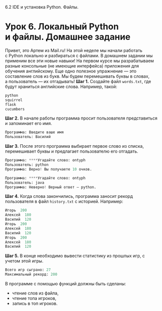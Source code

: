 6.2 IDE и установка Python. Файлы.
# Урок  6. Локальный Python и фaйлы. Домашнее задание

Привет, это Артем из Mail.ru!
На этой неделе мы начали работать с Python локально и разбираться с файлами. В домашнем задании мы применим все эти новые навыки!
На первом курсе мы разрабатываем разные консольные  (не имеющие интерфейса) приложения для обучения английскому.  Еще одно полезное упражнение — это составление слов из букв. Мы будем перемешивать буквы в словах, а пользователь — их отгадывать!
**Шаг 1.** Создайте файл `words.txt`, где будут храниться английские слова. Например, такой:
```python
python
squirrel
flask
cucumbers
```
**Шаг 2.** В начале работы программа просит пользователя представиться и запоминает его имя.

```python
Программа: Введите ваше имя
Пользователь: Василий
```
**Шаг 3.** После этого программа выбирает первое слово из списка, перемешивает буквы и предлагает пользователю его отгадать.
```python
Программа: ****Угадайте слово: ontyph
Пользователь: python
Программа: Верно! Вы получаете 10 очков.
```
```python
Программа: ****Угадайте слово: ontyph
Пользователь: java
Программа: Неверно! Верный ответ – python.
```
**Шаг 4.** Когда слова закончились, программа заносит рекорд пользователя в файл `history.txt` с историей. Например:

```python
Игорь  200
Алексей  180
Василий  120
Игорь  200
Алексей  180
Василий  120
Игорь  200
Алексей  180
Василий  120
```
**Шаг 5.** В конце необходимо вывести статистику из прошлых игр, с учетом этой игры.

```python
Всего игр сыграно: 27
Максимальный рекорд: 200
```
В программе с помощью функций должны быть сделаны:
- чтение слов из файла,
- чтение топа игроков,
- запись в топ игроков.
